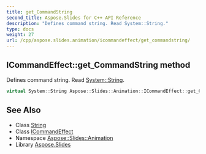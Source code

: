 ```yaml
---
title: get_CommandString
second_title: Aspose.Slides for C++ API Reference
description: "Defines command string. Read System::String."
type: docs
weight: 27
url: /cpp/aspose.slides.animation/icommandeffect/get_commandstring/
---
```

## ICommandEffect::get_CommandString method


Defines command string. Read [System::String](../../../system/string/).

```cpp
virtual System::String Aspose::Slides::Animation::ICommandEffect::get_CommandString()=0
```

## See Also

* Class [String](../../../system/string/)
* Class [ICommandEffect](../)
* Namespace [Aspose::Slides::Animation](../../)
* Library [Aspose.Slides](../../../)
